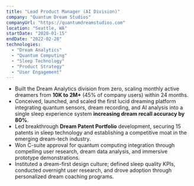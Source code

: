 ```yaml
---
title: "Lead Product Manager (AI Division)"
company: "Quantum Dream Studios"
companyUrl: "https://quantumdreamstudios.com"
location: "Seattle, WA"
startDate: "2020-01-15"
endDate: "2022-02-28"
technologies:
  - "Dream Analytics"
  - "Quantum Computing"
  - "Sleep Technology"
  - "Product Strategy"
  - "User Engagement"
---
```

* Built the Dream Analytics division from zero, scaling monthly active dreamers from **10K to 2M+** (45% of company users) within 24 months.
* Conceived, launched, and scaled the first lucid dreaming platform integrating quantum sensors, dream recording, and AI analysis into a single sleep experience system **increasing dream recall accuracy by 80%**.
* Led breakthrough **Dream Patent Portfolio** development, securing 15 patents in sleep technology and establishing a competitive moat in the emerging dream-tech industry.
* Won C-suite approval for quantum computing integration through compelling user research, dream data analysis, and immersive prototype demonstrations.
* Instituted a dream-first design culture; defined sleep quality KPIs, conducted overnight user research, and drove adoption through personalized dream coaching programs.
